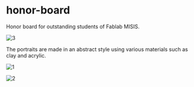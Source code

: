 # honor-board
Honor board for outstanding students of Fablab MISIS.

![3](https://github.com/bbbaaauuu/honor-board/assets/114235448/481893fb-36d1-4f6a-9bdb-925f07be3470)

The portraits are made in an abstract style using various materials such as clay and acrylic.

![1](https://github.com/bbbaaauuu/honor-board/assets/114235448/81735870-11e3-4fe3-90c2-06d7d9b36bb2)

![2](https://github.com/bbbaaauuu/honor-board/assets/114235448/604655e7-a041-44d7-ae6b-fe338bb2a088)
